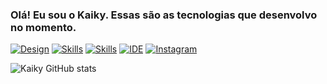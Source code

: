 ### Olá! Eu sou o Kaiky. Essas são as tecnologias que desenvolvo no momento.

[![Design](https://img.shields.io/badge/Canva-%2300C4CC.svg?&style=for-the-badge&logo=Canva&logoColor=white)](https://www.canva.com)
[![Skills](https://img.shields.io/badge/C%23-239120?style=for-the-badge&logo=c-sharp&logoColor=white)](https://www.devmedia.com.br/guia/linguagem-csharp/38152#:~:text=C%23%20é%20uma%20linguagem%20de,a%20programação%20Orientada%20a%20Objetos.)
[![Skills](https://img.shields.io/badge/.NET-5C2D91?style=for-the-badge&logo=.net&logoColor=white)](https://dotnet.microsoft.com/pt-br/learn/dotnet/what-is-dotnet)
[![IDE](https://img.shields.io/badge/Visual_Studio-5C2D91?style=for-the-badge&logo=visual%20studio&logoColor=white)](https://visualstudio.microsoft.com/pt-br/)
[![Instagram](https://img.shields.io/badge/Instagram-E4405F?style=for-the-badge&logo=instagram&logoColor=white)](https://instagram.com/kad.prog)

![Kaiky GitHub stats](https://github-readme-stats.vercel.app/api?username=KaikyDEV&show_icons=true&theme=dark)

